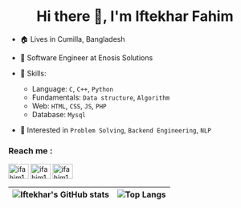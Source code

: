 <h1 align="center"> Hi there 👋, I'm Iftekhar Fahim</h1>

- 🏠 Lives in Cumilla, Bangladesh

- 👜 Software Engineer at Enosis Solutions

- 🧰 Skills:
  - Language: `C`, `C++`, `Python`
  - Fundamentals: `Data structure`, `Algorithm`
  - Web: `HTML`, `CSS`, `JS`, `PHP`
  - Database: `Mysql`
- 🌱 Interested in `Problem Solving`, `Backend Engineering`, `NLP`
<p align="left">
<h3 align="left">Reach me :</h3>
<a href="mailto:ifahim1000@gmail.com" target="blank"><img align="center" src="https://cdn.jsdelivr.net/npm/simple-icons@3.0.1/icons/gmail.svg" alt="ifahim1000" height="30" width="40" /></a>
<a href="https://www.facebook.com/iftekhar.fahim.180" target="blank"><img align="center" src="https://cdn.jsdelivr.net/npm/simple-icons@3.0.1/icons/facebook.svg" alt="ifahim1000" height="30" width="40" /></a>
<a href="https://codeforces.com/profile/_ifahim1000_" target="blank"><img align="center" src="https://cdn.jsdelivr.net/npm/simple-icons@3.0.1/icons/codeforces.svg" alt="ifahim1000" height="30" width="40" /></a>
</p>

| ![Iftekhar's GitHub stats](https://github-readme-stats.vercel.app/api?username=ifahim1000) | ![Top Langs](https://github-readme-stats.vercel.app/api/top-langs/?username=ifahim1000&layout=compact) |
| -------------------------------------------------------------------------------------------------------- | ------------------------------------------------------------------------------------------------------- |
<!--
**ifahim1000/ifahim1000** is a ✨ _special_ ✨ repository because its `README.md` (this file) appears on your GitHub profile.
- ⚡ Fun fact: ...
-->
